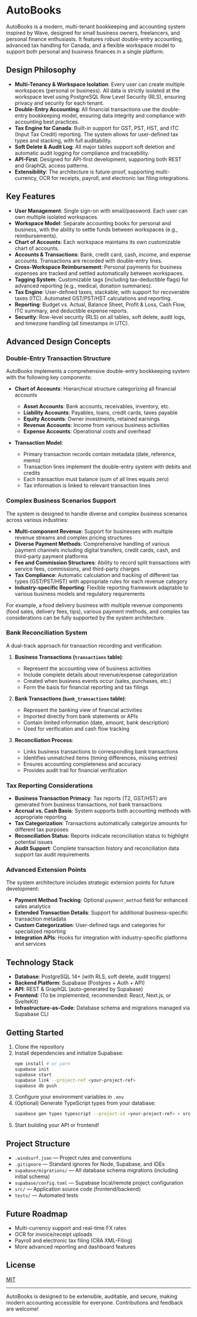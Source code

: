 # AutoBooks

AutoBooks is a modern, multi-tenant bookkeeping and accounting system inspired by Wave, designed for small business owners, freelancers, and personal finance enthusiasts. It features robust double-entry accounting, advanced tax handling for Canada, and a flexible workspace model to support both personal and business finances in a single platform.

## Design Philosophy

- **Multi-Tenancy & Workspace Isolation**: Every user can create multiple workspaces (personal or business). All data is strictly isolated at the workspace level using PostgreSQL Row Level Security (RLS), ensuring privacy and security for each tenant.
- **Double-Entry Accounting**: All financial transactions use the double-entry bookkeeping model, ensuring data integrity and compliance with accounting best practices.
- **Tax Engine for Canada**: Built-in support for GST, PST, HST, and ITC (Input Tax Credit) reporting. The system allows for user-defined tax types and stacking, with full auditability.
- **Soft Delete & Audit Log**: All major tables support soft deletion and automatic audit logging for compliance and traceability.
- **API-First**: Designed for API-first development, supporting both REST and GraphQL access patterns.
- **Extensibility**: The architecture is future-proof, supporting multi-currency, OCR for receipts, payroll, and electronic tax filing integrations.

## Key Features

- **User Management**: Single sign-on with email/password. Each user can own multiple isolated workspaces.
- **Workspace Model**: Separate accounting books for personal and business, with the ability to settle funds between workspaces (e.g., reimbursements).
- **Chart of Accounts**: Each workspace maintains its own customizable chart of accounts.
- **Accounts & Transactions**: Bank, credit card, cash, income, and expense accounts. Transactions are recorded with double-entry lines.
- **Cross-Workspace Reimbursement**: Personal payments for business expenses are tracked and settled automatically between workspaces.
- **Tagging System**: Customizable tags (including tax-deductible flags) for advanced reporting (e.g., medical, donation summaries).
- **Tax Engine**: User-defined taxes, stackable, with support for recoverable taxes (ITC). Automated GST/PST/HST calculations and reporting.
- **Reporting**: Budget vs. Actual, Balance Sheet, Profit & Loss, Cash Flow, ITC summary, and deductible expense reports.
- **Security**: Row-level security (RLS) on all tables, soft delete, audit logs, and timezone handling (all timestamps in UTC).

## Advanced Design Concepts

### Double-Entry Transaction Structure

AutoBooks implements a comprehensive double-entry bookkeeping system with the following key components:

- **Chart of Accounts**: Hierarchical structure categorizing all financial accounts

  - **Asset Accounts**: Bank accounts, receivables, inventory, etc.
  - **Liability Accounts**: Payables, loans, credit cards, taxes payable
  - **Equity Accounts**: Owner investments, retained earnings
  - **Revenue Accounts**: Income from various business activities
  - **Expense Accounts**: Operational costs and overhead

- **Transaction Model**:
  - Primary transaction records contain metadata (date, reference, memo)
  - Transaction lines implement the double-entry system with debits and credits
  - Each transaction must balance (sum of all lines equals zero)
  - Tax information is linked to relevant transaction lines

### Complex Business Scenarios Support

The system is designed to handle diverse and complex business scenarios across various industries:

- **Multi-component Revenue**: Support for businesses with multiple revenue streams and complex pricing structures
- **Diverse Payment Methods**: Comprehensive handling of various payment channels including digital transfers, credit cards, cash, and third-party payment platforms
- **Fee and Commission Structures**: Ability to record split transactions with service fees, commissions, and third-party charges
- **Tax Compliance**: Automatic calculation and tracking of different tax types (GST/PST/HST) with appropriate rules for each revenue category
- **Industry-specific Reporting**: Flexible reporting framework adaptable to various business models and regulatory requirements

For example, a food delivery business with multiple revenue components (food sales, delivery fees, tips), various payment methods, and complex tax considerations can be fully supported by the system architecture.

### Bank Reconciliation System

A dual-track approach for transaction recording and verification:

1. **Business Transactions (`transactions` table)**:

   - Represent the accounting view of business activities
   - Include complete details about revenue/expense categorization
   - Created when business events occur (sales, purchases, etc.)
   - Form the basis for financial reporting and tax filings

2. **Bank Transactions (`bank_transactions` table)**:

   - Represent the banking view of financial activities
   - Imported directly from bank statements or APIs
   - Contain limited information (date, amount, bank description)
   - Used for verification and cash flow tracking

3. **Reconciliation Process**:
   - Links business transactions to corresponding bank transactions
   - Identifies unmatched items (timing differences, missing entries)
   - Ensures accounting completeness and accuracy
   - Provides audit trail for financial verification

### Tax Reporting Considerations

- **Business Transaction Primacy**: Tax reports (T2, GST/HST) are generated from business transactions, not bank transactions
- **Accrual vs. Cash Basis**: System supports both accounting methods with appropriate reporting
- **Tax Categorization**: Transactions automatically categorize amounts for different tax purposes
- **Reconciliation Status**: Reports indicate reconciliation status to highlight potential issues
- **Audit Support**: Complete transaction history and reconciliation data support tax audit requirements

### Advanced Extension Points

The system architecture includes strategic extension points for future development:

- **Payment Method Tracking**: Optional `payment_method` field for enhanced sales analytics
- **Extended Transaction Details**: Support for additional business-specific transaction metadata
- **Custom Categorization**: User-defined tags and categories for specialized reporting
- **Integration APIs**: Hooks for integration with industry-specific platforms and services

## Technology Stack

- **Database**: PostgreSQL 14+ (with RLS, soft delete, audit triggers)
- **Backend Platform**: Supabase (Postgres + Auth + API)
- **API**: REST & GraphQL (auto-generated by Supabase)
- **Frontend**: (To be implemented, recommended: React, Next.js, or SvelteKit)
- **Infrastructure-as-Code**: Database schema and migrations managed via Supabase CLI

## Getting Started

1. Clone the repository
2. Install dependencies and initialize Supabase:
   ```bash
   npm install # or yarn
   supabase init
   supabase start
   supabase link --project-ref <your-project-ref>
   supabase db push
   ```
3. Configure your environment variables in `.env`
4. (Optional) Generate TypeScript types from your database:
   ```bash
   supabase gen types typescript --project-id <your-project-ref> > src/types/supabase.ts
   ```
5. Start building your API or frontend!

## Project Structure

- `.windsurf.json` — Project rules and conventions
- `.gitignore` — Standard ignores for Node, Supabase, and IDEs
- `supabase/migrations/` — All database schema migrations (including initial schema)
- `supabase/config.toml` — Supabase local/remote project configuration
- `src/` — Application source code (frontend/backend)
- `tests/` — Automated tests

## Future Roadmap

- Multi-currency support and real-time FX rates
- OCR for invoice/receipt uploads
- Payroll and electronic tax filing (CRA XML-Filing)
- More advanced reporting and dashboard features

## License

[MIT](LICENSE)

---

AutoBooks is designed to be extensible, auditable, and secure, making modern accounting accessible for everyone. Contributions and feedback are welcome!
